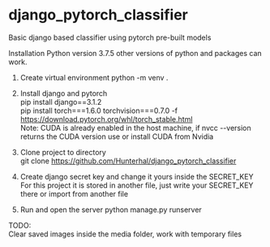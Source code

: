 # django_pytorch_classifier
Basic django based classifier using pytorch pre-built models

Installation
Python version 3.7.5 other versions of python and packages can work.
1) Create virtual environment
python -m venv .

2) Install django and pytorch  
pip install django==3.1.2  
pip install torch===1.6.0 torchvision===0.7.0 -f https://download.pytorch.org/whl/torch_stable.html  
Note: CUDA is already enabled in the host machine, if nvcc --version returns the CUDA version use or install CUDA from Nvidia 

3) Clone project to directory  
git clone https://github.com/Hunterhal/django_pytorch_classifier  

4) Create django secret key and change it yours inside the SECRET_KEY  
For this project it is stored in another file, just write your SECRET_KEY there or import from another file  

5) Run and open the server
python manage.py runserver 


TODO:  
Clear saved images inside the media folder, work with temporary files

